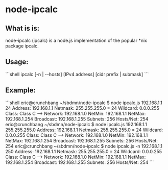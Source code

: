 node-ipcalc
===========

<h2>What is is:</h2>
<p>node-ipcalc (ipcalc) is a node.js implementation of the popular *nix package ipcalc.</p>

<h2>Usage:</h2>
```shell
ipcalc [-n | --hosts] [IPv4 address] [cidr prefix | submask]
```

<h2>Example:</h2>
```shell
eric@crunchbang ~/sbdmn/node-ipcalc $ node ipcalc.js 192.168.1.1 24
Address:     192.168.1.1
Netmask:     255.255.255.0 = 24
Wildcard:    0.0.0.255
Class:       Class C
-->
Network:     192.168.1.0
NetMin:      192.168.1.1
NetMax:      192.168.1.254
Broadcast:   192.168.1.255
Subnets:     256
Hosts/Net:   254
eric@crunchbang ~/sbdmn/node-ipcalc $ node ipcalc.js 192.168.1.1 255.255.255.0
Address:     192.168.1.1
Netmask:     255.255.255.0 = 24
Wildcard:    0.0.0.255
Class:       Class C
-->
Network:     192.168.1.0
NetMin:      192.168.1.1
NetMax:      192.168.1.254
Broadcast:   192.168.1.255
Subnets:     256
Hosts/Net:   254
eric@crunchbang ~/sbdmn/node-ipcalc $ node ipcalc.js -n 192.168.1.1 250
Address:     192.168.1.1
Netmask:     255.255.255.0 = 24
Wildcard:    0.0.0.255
Class:       Class C
-->
Network:     192.168.1.0
NetMin:      192.168.1.1
NetMax:      192.168.1.254
Broadcast:   192.168.1.255
Subnets:     256
Hosts/Net:   254
```